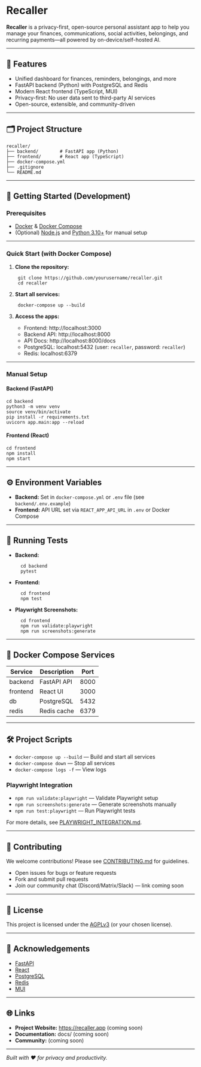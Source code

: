 # Recaller

**Recaller** is a privacy-first, open-source personal assistant app to help you manage your finances, communications, social activities, belongings, and recurring payments—all powered by on-device/self-hosted AI.

---

## 🚀 Features

- Unified dashboard for finances, reminders, belongings, and more
- FastAPI backend (Python) with PostgreSQL and Redis
- Modern React frontend (TypeScript, MUI)
- Privacy-first: No user data sent to third-party AI services
- Open-source, extensible, and community-driven

---

## 🗂️ Project Structure

    recaller/
    ├── backend/        # FastAPI app (Python)
    ├── frontend/       # React app (TypeScript)
    ├── docker-compose.yml
    ├── .gitignore
    └── README.md

---

## 🏁 Getting Started (Development)

### Prerequisites

- [Docker](https://www.docker.com/get-started) & [Docker Compose](https://docs.docker.com/compose/)
- (Optional) [Node.js](https://nodejs.org/) and [Python 3.10+](https://www.python.org/) for manual setup

---

### Quick Start (with Docker Compose)

1. **Clone the repository:**

        git clone https://github.com/yourusername/recaller.git
        cd recaller

2. **Start all services:**

        docker-compose up --build

3. **Access the apps:**
    - Frontend: http://localhost:3000
    - Backend API: http://localhost:8000
    - API Docs: http://localhost:8000/docs
    - PostgreSQL: localhost:5432 (user: `recaller`, password: `recaller`)
    - Redis: localhost:6379

---

### Manual Setup

#### Backend (FastAPI)

    cd backend
    python3 -m venv venv
    source venv/bin/activate
    pip install -r requirements.txt
    uvicorn app.main:app --reload

#### Frontend (React)

    cd frontend
    npm install
    npm start

---

## ⚙️ Environment Variables

- **Backend:** Set in `docker-compose.yml` or `.env` file (see `backend/.env.example`)
- **Frontend:** API URL set via `REACT_APP_API_URL` in `.env` or Docker Compose

---

## 🧪 Running Tests

- **Backend:**

        cd backend
        pytest

- **Frontend:**

        cd frontend
        npm test

- **Playwright Screenshots:**

        cd frontend
        npm run validate:playwright
        npm run screenshots:generate

---

## 🐳 Docker Compose Services

| Service   | Description      | Port  |
|-----------|------------------|-------|
| backend   | FastAPI API      | 8000  |
| frontend  | React UI         | 3000  |
| db        | PostgreSQL       | 5432  |
| redis     | Redis cache      | 6379  |

---

## 🛠️ Project Scripts

- `docker-compose up --build` — Build and start all services
- `docker-compose down` — Stop all services
- `docker-compose logs -f` — View logs

### Playwright Integration

- `npm run validate:playwright` — Validate Playwright setup
- `npm run screenshots:generate` — Generate screenshots manually
- `npm run test:playwright` — Run Playwright tests

For more details, see [PLAYWRIGHT_INTEGRATION.md](PLAYWRIGHT_INTEGRATION.md).

---

## 🤝 Contributing

We welcome contributions! Please see [CONTRIBUTING.md](CONTRIBUTING.md) for guidelines.

- Open issues for bugs or feature requests
- Fork and submit pull requests
- Join our community chat (Discord/Matrix/Slack) — link coming soon

---

## 📄 License

This project is licensed under the [AGPLv3](LICENSE) (or your chosen license).

---

## 📣 Acknowledgements

- [FastAPI](https://fastapi.tiangolo.com/)
- [React](https://react.dev/)
- [PostgreSQL](https://www.postgresql.org/)
- [Redis](https://redis.io/)
- [MUI](https://mui.com/)

---

## 🌐 Links

- **Project Website:** https://recaller.app (coming soon)
- **Documentation:** docs/ (coming soon)
- **Community:** (coming soon)

---

*Built with ❤️ for privacy and productivity.*